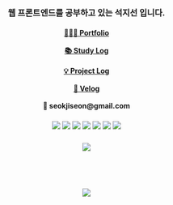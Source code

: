 <h3 align="center"> 
  웹 프론트엔드를 공부하고 있는 석지선 입니다.<br/>
</h3>
<h4 align="center">
  <a href="https://bit.ly/seokjiseon_portfolio">👩🏻‍💻 Portfolio</a><br/><br/>
  <a href="https://bit.ly/sunysty_devlog">📚 Study Log</a><br/><br/>
  <a href="https://bit.ly/sunysty_project">💡 Project Log</a><br/><br/>
  <a href="https://velog.io/@seokjs523">🥬 Velog</a><br/><br/>
  📮 seokjiseon@gmail.com
</h4>

<h3 align="center">
<img src="https://img.shields.io/badge/Sass-CC6699?style=for-the-badge&logo=Sass&logoColor=fff"/>
<img src="https://img.shields.io/badge/HTML5-E34F26?style=for-the-badge&logo=HTML5&logoColor=fff"/>
<img src="https://img.shields.io/badge/CSS3-1572B6?style=for-the-badge&logo=CSS3&logoColor=fff"/>
<img src="https://img.shields.io/badge/javascript-F7DF1E?style=for-the-badge&logo=javascript&logoColor=000"/>
<img src="https://img.shields.io/badge/React-61DAFB?style=for-the-badge&logo=React&logoColor=000"/>
<img src="https://img.shields.io/badge/Redux-764ABC?style=for-the-badge&logo=Redux&logoColor=fff"/>
<img src="https://img.shields.io/badge/recoil-000?style=for-the-badge&logo=Recoil&logoColor=fff"/>
</h3>


<h3 align="center">
<img src="https://hits.seeyoufarm.com/api/count/incr/badge.svg?url=https%3A%2F%2Fgithub.com%2Fsunysty&count_bg=%2379C83D&title_bg=%23555555&icon=&icon_color=%23E7E7E7&title=hits&edge_flat=false"/>
</h3>

<br/><br/>
<h3 align="center">
<img src="https://github-readme-stats.vercel.app/api?username=sunysty&show_icons=true&theme=radical"/>
</h3>
<br/>


 


<!--
**sunysty/sunysty** is a ✨ _special_ ✨ repository because its `README.md` (this file) appears on your GitHub profile.

Here are some ideas to get you started:

- 🔭 I’m currently working on ...
- 🌱 I’m currently learning ...
- 👯 I’m looking to collaborate on ...
- 🤔 I’m looking for help with ...
- 💬 Ask me about ...
- 📫 How to reach me: ...
- 😄 Pronouns: ...
- ⚡ Fun fact: ...
-->

